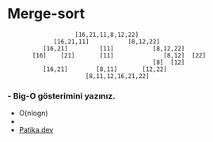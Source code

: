 # Merge-sort
                       [16,21,11,8,12,22] 
                 [16,21,11]           [8,12,22]
              [16,21]         [11]           [8,12,22] 
           [16]    [21]       [11]              [8,12]  [22]
                                             [8]  [12]
              [16,21]        [8,11]       [12,22]
                          [8,11,12,16,21,22]
### - Big-O gösterimini yazınız.  
- O(nlogn)
- 
- [Patika.dev](https://www.patika.dev/tr)
